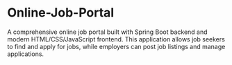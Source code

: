 # Online-Job-Portal
A comprehensive online job portal built with Spring Boot backend and modern HTML/CSS/JavaScript frontend. This application allows job seekers to find and apply for jobs, while employers can post job listings and manage applications.
